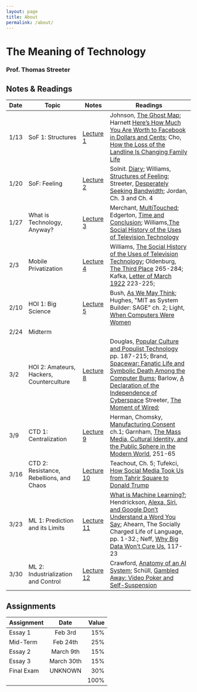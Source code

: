 ```yaml
---
layout: page
title: About
permalink: /about/
---
```

# The Meaning of Technology
### Prof. Thomas Streeter

## Notes & Readings

| Date |Topic                                    |Notes       |Readings                                                                                                               |
|:-----|-----------------------------------------|------------|-----------------------------------------------------------------------------------------------------------------------|
|  1/13|SoF 1: Structures                        |[Lecture 1] |Johnson, [The Ghost Map]; Harnett [Here’s How Much You Are Worth to Facebook in Dollars and Cents]; Cho, [How the Loss of the Landline Is Changing Family Life]|
|  1/20|SoF: Feeling                             |[Lecture 2] |Solnit. [Diary]; Williams, [Structures of Feeling]; Streeter, [Desperately Seeking Bandwidth]; Jordan, Ch. 3 and Ch. 4 |
|  1/27|What is Technology, Anyway?              |[Lecture 3] |Merchant, [MultiTouched]; Edgerton, [Time and Conclusion]; Williams,[The Social History of the Uses of Television Technology] |
|  2/3 |Mobile Privatization                     |[Lecture 4] |Williams, [The Social History of the Uses of Television Technology]; Oldenburg, [The Third Place] 265-284; Kafka, [Letter of March 1922] 223-225;|
| 2/10 |HOI 1: Big Science                       |[Lecture 5]|Bush, [As We May Think]; Hughes, "MIT as System Builder: SAGE" ch. 2; Light, [When Computers Were Women]                |
| 2/24 |Midterm                                  |            |                                                                                                                       |
|  3/2 |HOI 2: Amateurs, Hackers, Counterculture | [Lecture 8] | Douglas, [Popular Culture and Populist Technology] pp. 187-215; Brand, [Spacewar: Fanatic Life and Symbolic Death Among the Computer Bums]; Barlow, [A Declaration of the Independence of Cyberspace] Streeter, [The Moment of Wired];|
|  3/9 |CTD 1: Centralization                    |[Lecture 9] | Herman, Chomsky, [Manufacturing Consent] ch.1; Garnham, [The Mass Media, Cultural Identity, and the Public Sphere in the Modern World], 251-65
|  3/16|CTD 2: Resistance, Rebellions, and Chaos |[Lecture 10]|Teachout, Ch. 5; Tufekci, [How Social Media Took Us from Tahrir Square to Donald Trump]|
|  3/23|ML 1: Prediction and its Limits          |[Lecture 11]| [What is Machine Learning?]; Hendrickson, [Alexa, Siri, and Google Don’t Understand a Word You Say]; Ahearn, The Socially Charged Life of Language, pp. 1-32.; Neff, [Why Big Data Won’t Cure Us], 117-23 | 
|  3/30|ML 2: Industrialization and Control      |[Lecture 12]| Crawford, [Anatomy of an AI System]; Schüll, [Gambled Away: Video Poker and Self-Suspension]                          |

## Assignments 

|   Assignment              |   Date        |  Value  |
| ------------------------- |:-------------:| -------:|
|   Essay 1                 |   Feb 3rd     |   15%   |
|   Mid-Term                |   Feb 24th    |   25%   |
|   Essay 2                 |   March 9th   |   15%   |
|   Essay 3                 |   March 30th  |   15%   |
|   Final Exam              |   UNKNOWN     |   30%   |
|                           |               |   100%  |



[Lecture 1]: /MIT-2500//lecture/2020/01/06/Lecture-1.html
[Lecture 2]: /MIT-2500/2020/01/13/Lecture-2.html
[Lecture 3]: none
[Lecture 4]: none
[Lecture 5]: none
[Lecture 6]: none
[Lecture 8]: none
[Lecture 9]: none
[Lecture 10]: none
[Lecture 11]: none
[Lecture 12]: none

[Slides 1]: none
[Slides 2]: none
[Slides 3]: none
[Slides 4]: none
[Slides 5]: none
[Slides 6]: none
[Slides 9]: none
[Slides 10]: none
[Slides 11]: none
[Slides 12]: none
[Slides 13]: none

[The Ghost Map]: attachments/readings/ghosts.pdf
[Here’s How Much You Are Worth to Facebook in Dollars and Cents]: https://www.kqed.org/news/11661387/heres-how-much-you-are-worth-to-facebook-in-dollars-and-cents
[How the Loss of the Landline Is Changing Family Life]: https://www.theatlantic.com/family/archive/2019/12/families-landline-shared-phone/603487/

[Diary]: https://www.lrb.co.uk/the-paper/v35/n16/rebecca-solnit/diary
[Structures of Feeling]: attachments/readings/wiliams.pdf
[Desperately Seeking Bandwidth]: http://www.flowjournal.org/2004/11/desperately-seeking-bandwidth/

[MultiTouched]: attachments/readings/multitouched.pdf
[Time and Conclusion]: attachments/readings/edgerton.pdf
[The Social History of the Uses of Television Technology]: attachments/readings/williams_tech_soc.pdf

[The Third Place]: attachments/readings/Third_Place.pdf
[Letter of March 1922]: attachments/readings/1922.pdf

[As We May Think]: https://www.theatlantic.com/magazine/archive/1945/07/as-we-may-think/303881/
[When Computers Were Women]: attachments/readings/light.pdf

[Popular Culture and Populist Technology]: attachments/readings/douglas.pdf
[Spacewar: Fanatic Life and Symbolic Death Among the Computer Bums]: http://wheels.org/spacewar/stone/rolling_stone.html
[The Moment of Wired]: attachments/readings/Streeter_Wired.pdf

[A Declaration of the Independence of Cyberspace]: https://www.eff.org/cyberspace-independence

[Manufacturing Consent]: https://chomsky.info/consent01/
[The Mass Media, Cultural Identity, and the Public Sphere in the Modern World]: https://doi.org/10.1215/08992363-5-2-251

[How Social Media Took Us from Tahrir Square to Donald Trump]: https://www.technologyreview.com/s/611806/how-social-media-took-us-from-tahrir-square-to-donald-trump/

[What is Machine Learning?]: https://www.mathworks.com/discovery/machine-learning.html
[Alexa, Siri, and Google Don’t Understand a Word You Say]: https://www.howtogeek.com/405011/voice-assistants-dont-really-understand-you/
[Why Big Data Won’t Cure Us]: https://doi.org/10.1089/big.2013.0029.

[Anatomy of an AI System]: https://anatomyof.ai/
[Gambled Away: Video Poker and Self-Suspension]: attachments/readings/gambled.pdf